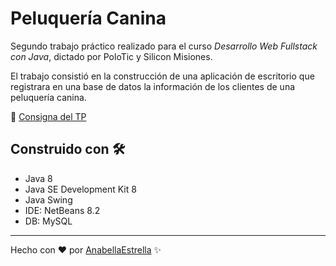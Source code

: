 # Peluquería Canina

Segundo trabajo práctico realizado para el curso _Desarrollo Web Fullstack con Java_, dictado por PoloTic y Silicon Misiones.

El trabajo consistió en la construcción de una aplicación de escritorio que registrara en una base de datos la información de los clientes de una peluquería canina.

📄 [Consigna del TP](https://drive.google.com/file/d/11v16gDI-Q5CsSokdnRIZTAiLv-g2RlBF/view?usp=sharing)

## Construido con 🛠️
- Java 8
- Java SE Development Kit 8
- Java Swing
- IDE: NetBeans 8.2
- DB: MySQL

---
Hecho con ❤ por [AnabellaEstrella](https://github.com/AnabellaEstrella) ✨
